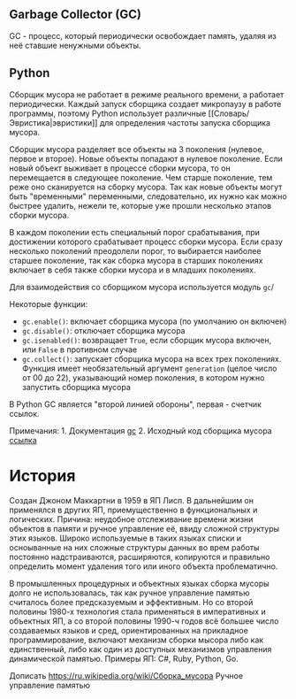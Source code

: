## Garbage Collector (GC) 


GC - процесс, который периодически освобождает память, удаляя из неё ставшие ненужными объекты.

## Python 

Сборщик мусора не работает в режиме реального времени, а работает периодически. Каждый запуск сборщика создает микропаузу в работе программы, поэтому Python использует различные [[Словарь/Эвристика|эвристики]] для определения частоты запуска сборщика мусора. 

Сборщик мусора разделяет все объекты на 3 поколения (нулевое, первое и второе). Новые объекты попадают в нулевое поколение. Если новый объект выживает в процессе сборки мусора, то он перемещается в следующее поколение. Чем старше поколение, тем реже оно сканируется на сборку мусора. Так как новые объекты могут быть "временными" переменными, следовательно, их нужно как можно быстрее удалить, нежели те, которые уже прошли несколько этапов сборки мусора.

В каждом поколении есть специальный порог срабатывания, при достижении которого срабатывает процесс сборки мусора. Если сразу несколько поколений преодолели порог, то выбирается наиболее старшее поколение, так как сборка мусора в старших поколениях включает в себя также сборки мусора и в младших поколениях.

Для взаимодействия со сборщиком мусора используется модуль `gc`/

Некоторые функции:
- `gc.enable()`: включает сборщика мусора (по умолчанию он включен)
- `gc.disable()`: отключает сборщика мусора
- `gc.isenabled()`: возвращает `True`, если сборщик мусора включен, или `False` в противном случае
- `gc.collect()`: запускает сборщика мусора на всех трех поколениях. Функция имеет необязательный аргумент `generation` (целое число от 00 до 22), указывающий номер поколения, в котором нужно запустить сборщика мусора

В Python GC является "второй линией обороны", первая - счетчик ссылок. 

Примечания:
    1. Документация [gc](https://docs.python.org/3/library/gc.html)
    2. Исходный код сборщика мусора [ссылка](https://github.com/python/cpython/blob/051295a8c57cc649fa5eaa43526143984a147411/Modules/gcmodule.c#L94)


# История

Создан Джоном Маккартни в 1959 в ЯП Лисп. В дальнейшим он применялся в других ЯП, приемущественно в функциональных и логических. Причина: неудобное отслеживание времени жизни объектов в памяти и ручное управление её, ввиду сложной структуры этих языков.  Широко используемые в таких языках списки и осноыванные на них сложные структуры данных во врем работы постоянно надстраиваются, расширяются, копируются и правильно определить момент удаления того или иного объекта проблематично. 

В промышленных процедурных и объектных языках сборка мусоры долго не использовалась, так как ручное управление памятью считалось более предсказуемым и эффективным. Но со второй половины 1980-х технология стала применяться  в императивных и объектных ЯП, а со второй половины 1990-ч годов всё большее число создаваемых языков и сред, ориентированных на прикладное программирование, включают механизм сборки мысора либо как единственный, либо как один из доступных механизмов управления динамической памятью. Примеры ЯП: C#, Ruby, Python, Go.

Дописать https://ru.wikipedia.org/wiki/Сборка_мусора Ручное управление памятью
